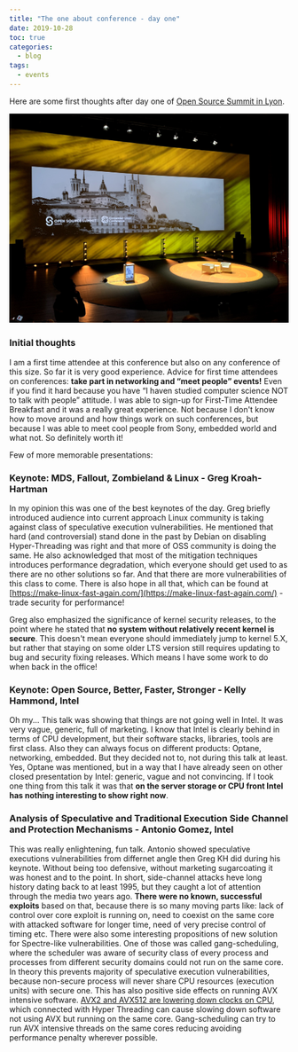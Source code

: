```yaml
---
title: "The one about conference - day one"
date: 2019-10-28
toc: true
categories:
  - blog
tags:
  - events
---
```

Here are some first thoughts after day one of [Open Source Summit in Lyon](https://events19.linuxfoundation.org/events/open-source-summit-europe-2019/). 

<p align="center">
<img src="/assets/images/2019-10-28-OSS-conference/stage.jpg" width="800">
</p>

### Initial thoughts
I am a first time attendee at this conference but also on any conference of this size. So far it is very good experience. Advice for first time attendees on conferences: **take part in networking and “meet people” events!** Even if you find it hard because you have “I haven studied computer science NOT to talk with people” attitude. I was able to sign-up for First-Time Attendee Breakfast and it was a really great experience. Not because I don't know how to move around and how things work on such conferences, but because I was able to meet cool people from Sony, embedded world and what not. So definitely worth it!

Few of more memorable presentations:
### Keynote: MDS, Fallout, Zombieland & Linux - Greg Kroah-Hartman
In my opinion this was one of the best keynotes of the day. Greg briefly introduced audience into current approach Linux community is taking against class of speculative execution vulnerabilities. He mentioned that hard (and controversial) stand done in the past by Debian on disabling Hyper-Threading was right and that more of OSS community is doing the same. He also acknowledged that most of the mitigation techniques introduces performance degradation, which everyone should get used to as there are no other solutions so far. And that there are more vulnerabilities of this class to come. There is also hope in all that, which can be found at [https://make-linux-fast-again.com/](https://make-linux-fast-again.com/) - trade security for performance!

Greg also emphasized the significance of kernel security releases, to the point where he stated that **no system without relatively recent kernel is secure**. This doesn't mean everyone should immediately jump to kernel 5.X, but rather that staying on some older LTS version still requires updating to bug and security fixing releases. Which means I have some work to do when back in the office!

### Keynote: Open Source, Better, Faster, Stronger - Kelly Hammond, Intel
Oh my... This talk was showing that things are not going well in Intel. It was very vague, generic, full of marketing. I know that Intel is clearly behind in terms of CPU development, but their software stacks, libraries, tools are first class. Also they can always focus on different products: Optane, networking, embedded. But they decided not to, not during this talk at least. Yes, Optane was mentioned, but in a way that I have already seen on other closed presentation by Intel: generic, vague and not convincing. If I took one thing from this talk it was that **on the server storage or CPU front Intel has nothing interesting to show right now**.

### Analysis of Speculative and Traditional Execution Side Channel and Protection Mechanisms - Antonio Gomez, Intel 
This was really enlightening, fun talk. Antonio showed speculative executions vulnerabilities from differnet angle then Greg KH did during his keynote. Without being too defensive, without marketing sugarcoating it was honest and to the point. In short, side-channel attacks heve long history dating back to at least 1995, but they caught a lot of attention through the media two years ago. **There were no known, successful exploits** based on that, because there is so many moving parts like: lack of control over core exploit is running on, need to coexist on the same core with attacked software for longer time, need of very precise control of timing etc. There were also some interesting propositions of new solution for Spectre-like vulnerabilities. One of those was called gang-scheduling, where the scheduler was aware of security class of every process and processes from different security domains could not run on the same core. In theory this prevents majority of speculative execution vulnerabilities, because non-secure process will never share CPU resources (execution units) with secure one. This has also positive side effects on running AVX intensive software. [AVX2 and AVX512 are lowering down clocks on CPU](https://stackoverflow.com/questions/56852812/simd-instructions-lowering-cpu-frequency), which connected with Hyper Threading can cause slowing down software not using AVX but running on the same core. Gang-scheduling can try to run AVX intensive threads on the same cores reducing avoiding performance penalty wherever possible.
